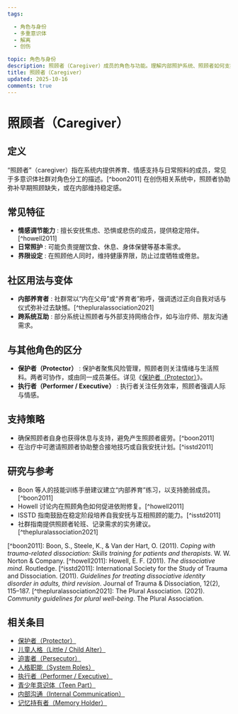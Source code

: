 ```yaml
---
tags:

  - 角色与身份
  - 多重意识体
  - 解离
  - 创伤

topic: 角色与身份
description: 照顾者（Caregiver）成员的角色与功能。理解内部照护系统、照顾者如何支持其他成员及避免过度照顾导致的耗竭
title: 照顾者（Caregiver）
updated: 2025-10-16
comments: true
---
```


# 照顾者（Caregiver）

## 定义

“照顾者”（caregiver）指在系统内提供养育、情感支持与日常照料的成员，常见于多意识体社群对角色分工的描述。[^boon2011] 在创伤相关系统中，照顾者协助弥补早期照顾缺失，或在内部维持稳定感。

## 常见特征

- **情感调节能力** : 擅长安抚焦虑、恐惧或悲伤的成员，提供稳定陪伴。[^howell2011]
- **日常照护** : 可能负责提醒饮食、休息、身体保健等基本需求。
- **界限设定** : 在照顾他人同时，维持健康界限，防止过度牺牲或倦怠。

## 社区用法与变体

- **内部养育者** : 社群常以“内在父母”或“养育者”称呼，强调透过正向自我对话与仪式弥补过去缺憾。[^thepluralassociation2021]
- **跨系统互助** : 部分系统让照顾者与外部支持网络合作，如与治疗师、朋友沟通需求。

## 与其他角色的区分

- **保护者（Protector）** : 保护者聚焦风险管理，照顾者则关注情绪与生活照料。两者可协作，或由同一成员兼任。详见《[保护者（Protector）](Protector.md)》。
- **执行者（Performer / Executive）** : 执行者关注任务效率，照顾者强调人际与情感。

## 支持策略

- 确保照顾者自身也获得休息与支持，避免产生照顾者疲劳。[^boon2011]
- 在治疗中可邀请照顾者协助整合接地技巧或自我安抚计划。[^isstd2011]

## 研究与参考

- Boon 等人的技能训练手册建议建立“内部养育”练习，以支持脆弱成员。[^boon2011]
- Howell 讨论内在照顾角色如何促进依附修复。[^howell2011]
- ISSTD 指南鼓励在稳定阶段培养自我安抚与互相照顾的能力。[^isstd2011]
- 社群指南提供照顾者轮班、记录需求的实务建议。[^thepluralassociation2021]

\[^boon2011\]: Boon, S., Steele, K., & Van der Hart, O. (2011). *Coping with trauma-related dissociation: Skills training for patients and therapists*. W. W. Norton & Company.
\[^howell2011\]: Howell, E. F. (2011). *The dissociative mind*. Routledge.
\[^isstd2011\]: International Society for the Study of Trauma and Dissociation. (2011). *Guidelines for treating dissociative identity disorder in adults, third revision*. Journal of Trauma & Dissociation, 12(2), 115–187.
\[^thepluralassociation2021\]: The Plural Association. (2021). *Community guidelines for plural well-being*. The Plural Association.

## 相关条目

- [保护者（Protector）](Protector.md)
- [儿童人格（Little / Child Alter）](Child-Alter.md)
- [迫害者（Persecutor）](Persecutor.md)
- [人格职能（System Roles）](System-Roles.md)
- [执行者（Performer / Executive）](Performer-Executive.md)
- [青少年意识体（Teen Part）](Teen-Alter.md)
- [内部沟通（Internal Communication）](Internal-Communication.md)
- [记忆持有者（Memory Holder）](Memory-Holder.md)
